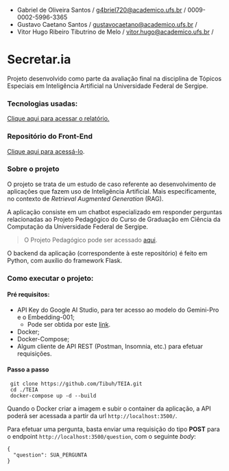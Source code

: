 - Gabriel de Oliveira Santos / g4briel720@academico.ufs.br / 0009-0002-5996-3365
- Gustavo Caetano Santos / gustavocaetano@academico.ufs.br /
- Vitor Hugo Ribeiro Tibutrino de Melo / vitor.hugo@academico.ufs.br /

# Secretar.ia

Projeto desenvolvido como parte da avaliação final na disciplina de Tópicos Especiais em Inteligência Artificial na Universidade Federal de Sergipe.

### Tecnologias usadas:

[Clique aqui para acessar o relatório.](https://github.com/Tibuh/TEIA/blob/main/tecnologias-usadas.md)

### Repositório do Front-End

[Clique aqui para acessá-lo](https://github.com/Gustavo-caetano/TEIA-Frontend).

### Sobre o projeto

O projeto se trata de um estudo de caso referente ao desenvolvimento de aplicações que fazem uso de Inteligência Artificial. Mais especificamente, no contexto de _Retrieval Augmented Generation_ (RAG).

A aplicação consiste em um chatbot especializado em responder perguntas relacionadas ao Projeto
Pedagógico do Curso de Graduação
em Ciência da Computação da Universidade Federal de Sergipe.

> O Projeto Pedagógico pode ser acessado [aqui](https://github.com/Tibuh/TEIA/blob/main/src/pdfs/ppcbcc.pdf).

O backend da aplicação (correspondente à este repositório) é feito em Python, com auxílio do framework Flask.

### Como executar o projeto:

#### Pré requisitos:

- API Key do Google AI Studio, para ter acesso ao modelo do Gemini-Pro e o Embedding-001;
  - Pode ser obtida por este [link](https://aistudio.google.com/).
- Docker;
- Docker-Compose;
- Algum cliente de API REST (Postman, Insomnia, etc.) para efetuar requisições.

#### Passo a passo

```
 git clone https://github.com/Tibuh/TEIA.git
 cd ./TEIA
 docker-compose up -d --build
```

Quando o Docker criar a imagem e subir o container da aplicação, a API poderá ser acessada a partir da url `http://localhost:3500/`.

Para efetuar uma pergunta, basta enviar uma requisição do tipo **POST** para o endpoint `http://localhost:3500/question`, com o seguinte _body_:

```
{
  "question": SUA_PERGUNTA
}
```
